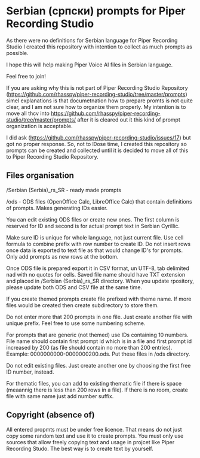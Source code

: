 # Serbian (српски) prompts for Piper Recording Studio

As there were no definitions for Serbian language for Piper Recording Studio I created this repository with intention to collect as much prompts as possible.

I hope this will help making Piper Voice AI files in Serbian language.

Feel free to join!



If you are asking why this is not part of Piper Recording Studio Repository (https://github.com/rhasspy/piper-recording-studio/tree/master/prompts) simel explanations is that documetnation how to prepare promts is not quite clear, and I am not sure how to organize them properly. My intention is to move all thcv into https://github.com/rhasspy/piper-recording-studio/tree/master/prompts/ after it is cleared out it this kind of prompt organization is acceptable.

I did ask (https://github.com/rhasspy/piper-recording-studio/issues/17) but got no proper response. So, not to l0ose time, I created this repository so prompts can be created and collected until it is decided to move all of this to Piper Recording Studio Repository.

## Files organisation

/Serbian (Serbia)_rs_SR  - ready made prompts

/ods - ODS files (OpenOffice Calc, LibreOffice Calc) that contain definitions of prompts. Makes generating IDs easier.

You can edit existing ODS files or create new ones. The first column is reserved for ID and second is for actual prompt text in Serbian Cyrillic.

Make sure ID is unique for whole language, not just current file. Use cell formula to combine prefix with row number to create ID. Do not insert rows once data is exported to text file as that would change ID's for prompts. Only add prompts as new rows at the bottom.

Once ODS file is prepared export it in CSV format, un UTF-8, tab delimited nad with no quotes for cells. Saved file name should have TXT extension and placed in /Serbian (Serbia)_rs_SR directory. When you update rpository, please update both ODS and CSV file at the same time.

If you create themed prompts create file prefixed with theme name. If more files would be created then create subdirectory to store them.

Do not enter more that 200 prompts in one file. Just create another file with unique prefix. Feel free to use some numbering scheme.

For prompts that are generic (not themed) use IDs containing 10 numbers. File name should contain first prompt id which is in a file and first prompt id increased by 200 (as file should contain no more than 200 entries). Example: 0000000000-0000000200.ods. Put these files in /ods directory. 

Do not edit existing files. Just create another one by choosing the first free ID number, instead.

For thematic files, you can add to existing thematic file if there is space (meaannig there is less than 200 rows in a file). If there is no room, create file with same name just add number suffix.


## Copyright (absence of)

All entered propmts must be under free licence. That means do not just copy some random text and use it to create prompts. You must only use sources that allow freely copying text and usage in projcet like Piper Recording Studo. The best way is to create text by yourself.
